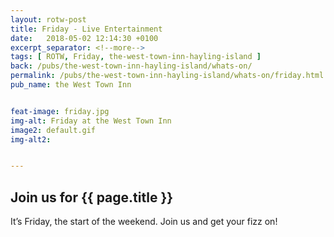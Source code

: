 ```yaml
---
layout: rotw-post
title: Friday - Live Entertainment
date:   2018-05-02 12:14:30 +0100
excerpt_separator: <!--more-->
tags: [ ROTW, Friday, the-west-town-inn-hayling-island ]
back: /pubs/the-west-town-inn-hayling-island/whats-on/
permalink: /pubs/the-west-town-inn-hayling-island/whats-on/friday.html
pub_name: the West Town Inn


feat-image: friday.jpg
img-alt: Friday at the West Town Inn
image2: default.gif
img-alt2:


---
```


<h2>Join us for {{ page.title }}</h2>
<p>It’s Friday, the start of the weekend. Join us and get your fizz on!</p>